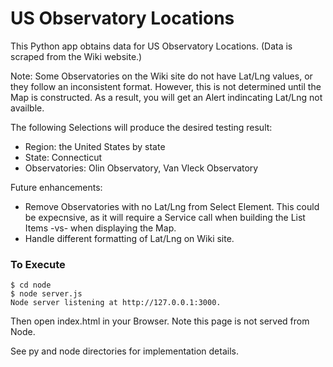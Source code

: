# US Observatory Locations

This Python app obtains data for US Observatory Locations. (Data is scraped from the Wiki website.)

Note: Some Observatories on the Wiki site do not have Lat/Lng values, or they follow an inconsistent format. However, this is not determined until the Map is constructed.
As a result, you will get an Alert indincating Lat/Lng not availble. 


The following Selections will produce the desired testing result:
 * Region: the United States by state
 * State: Connecticut
 * Observatories: Olin Observatory, Van Vleck Observatory
 
 
Future enhancements:
 * Remove Observatories with no Lat/Lng from Select Element. This could be expecnsive, as it will require a Service call when building the List Items -vs- when displaying the Map.
 * Handle different formatting of Lat/Lng on Wiki site.


### To Execute
```
$ cd node
$ node server.js
Node server listening at http://127.0.0.1:3000.
```

Then open index.html in your Browser. Note this page is not served from Node.

See py and node directories for implementation details.

